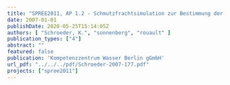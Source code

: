 ```yaml
---
title: "SPREE2011, AP 1.2 - Schmutzfrachtsimulation zur Bestimmung der hydraulischen und qualitativen Belastung des Regenbeckens"
date: 2007-01-01
publishDate: 2020-05-25T15:14:05Z
authors: [ "Schroeder, K.", "sonnenberg", "rouault" ]
publication_types: ["4"]
abstract: ""
featured: false
publication: 'Kompetenzzentrum Wasser Berlin gGmbH'
url_pdf: "../../../pdf/Schroeder-2007-177.pdf"
projects: ["spree2011"]
---
```


